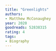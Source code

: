 ```yaml
---
title: "Greenlights"
authors:
- Matthew McConaughey
year: 2020
goodreads: 52838315
rating: 4
tags:
- Biography
---
```

